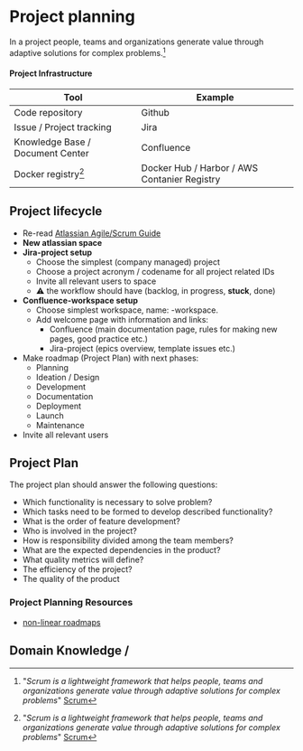 # Project planning

In a project people, teams and organizations generate value through
adaptive solutions for complex problems.[^1]

#### Project Infrastructure

| Tool | Example |
|----|----|
| Code repository | Github |
| Issue / Project tracking | Jira |
| Knowledge Base / Document Center | Confluence |w
| Docker registry[^1] | Docker Hub / Harbor / AWS Contanier Registry |


## Project lifecycle

* Re-read [Atlassian Agile/Scrum Guide](https://www.atlassian.com/agile/scrum)
* **New atlassian space**
* **Jira-project setup**
  * Choose the simplest (company managed) project
  * Choose a project acronym / codename for all project related IDs
  * Invite all relevant users to space
  * :warning: the workflow should have (backlog, in progress, **stuck**, done)
* **Confluence-workspace setup**
  * Choose simplest workspace, name: _<jira-name>_-workspace.
  * Add welcome page with information and links:
    * Confluence (main documentation page, rules for making new pages, good practice etc.)
    * Jira-project (epics overview, template issues etc.)
* Make roadmap (Project Plan) with next phases:
  * Planning
  * Ideation / Design
  * Development
  * Documentation
  * Deployment
  * Launch
  * Maintenance
* Invite all relevant users

## Project Plan

The project plan should answer the following questions:

* Which functionality is necessary to solve problem?
* Which tasks need to be formed to develop described functionality?
* What is the order of feature development?
* Who is involved in the project?
* How is responsibility divided among the team members?
* What are the expected dependencies in the product?
* What quality metrics will define?
* The efficiency of the project?
* The quality of the product

### Project Planning Resources
* [non-linear roadmaps](https://productcrunch.substack.com/p/escaping-the-roadmap-trap)

## Domain Knowledge /

[^1]: "_Scrum is a lightweight framework that helps people, teams and organizations generate value through
  adaptive solutions for complex problems_" [Scrum](https://scrumguides.org/docs/scrumguide/v2020/2020-Scrum-Guide-US.pdf)
